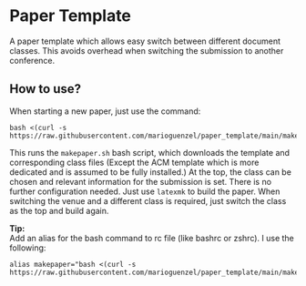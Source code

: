 # Paper Template

A paper template which allows easy switch between different document classes.
This avoids overhead when switching the submission to another conference.


## How to use?

When starting a new paper, just use the command:
```
bash <(curl -s https://raw.githubusercontent.com/marioguenzel/paper_template/main/makepaper.sh)
```
This runs the ```makepaper.sh``` bash script, which downloads the template and corresponding class files (Except the ACM template which is more dedicated and is assumed to be fully installed.)
At the top, the class can be chosen and relevant information for the submission is set. 
There is no further configuration needed. 
Just use ```latexmk``` to build the paper. 
When switching the venue and a different class is required, just switch the class as the top and build again. 

**Tip:**<br>
Add an alias for the bash command to rc file (like bashrc or zshrc). I use the following:
```
alias makepaper="bash <(curl -s https://raw.githubusercontent.com/marioguenzel/paper_template/main/makepaper.sh)"
```